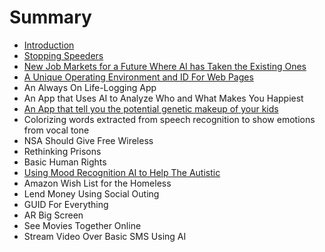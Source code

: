 # Summary

* [Introduction](README.md)
* [Stopping Speeders](chapter1.md)
* [New Job Markets for a Future Where AI has Taken the Existing Ones](new-job-markets-for-a-future-where-ai-has-taken-the-existing-ones.md)
* [A Unique Operating Environment and ID For Web Pages](a-unique-operating-environment-and-id-for-web-pages.md)
* An Always On Life-Logging App
* An App that Uses AI to Analyze Who and What Makes You Happiest
* [An App that tell you the potential genetic makeup of your kids](an-app-that-tell-you-the-potential-genetic-makeup-of-your-kids.md)
* Colorizing words extracted from speech recognition to show emotions from vocal tone
* NSA Should Give Free Wireless
* Rethinking Prisons
* Basic Human Rights
* [Using Mood Recognition AI to Help The Autistic](using-moodrecognition-ai-to-help-the-autistic.md)
* Amazon Wish List for the Homeless
* Lend Money Using Social Outing
* GUID For Everything
* AR Big Screen
* See Movies Together Online
* Stream Video Over Basic SMS Using AI

